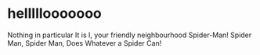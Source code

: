 # helllllooooooo
Nothing in particular
It is I, your friendly neighbourhood Spider-Man!
Spider Man, Spider Man, Does Whatever a Spider Can!

